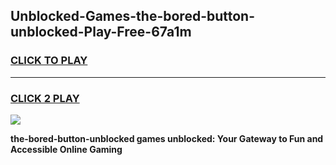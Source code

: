 
## Unblocked-Games-the-bored-button-unblocked-Play-Free-67a1m
<h3>
<a href="https://premium76.site?title=the-bored-button-unblocked&ref=18A1">CLICK TO PLAY</a></h3>
<hr>

<h3>
<a href="https://premium76.site?title=the-bored-button-unblocked&ref=18A1">CLICK 2 PLAY</a>
  
</h3>

<a href="https://premium76.site?title=the-bored-button-unblocked&ref=18A1"><img src="https://clearcache.store/games.png"></a>


**the-bored-button-unblocked games unblocked: Your Gateway to Fun and Accessible Online Gaming**
